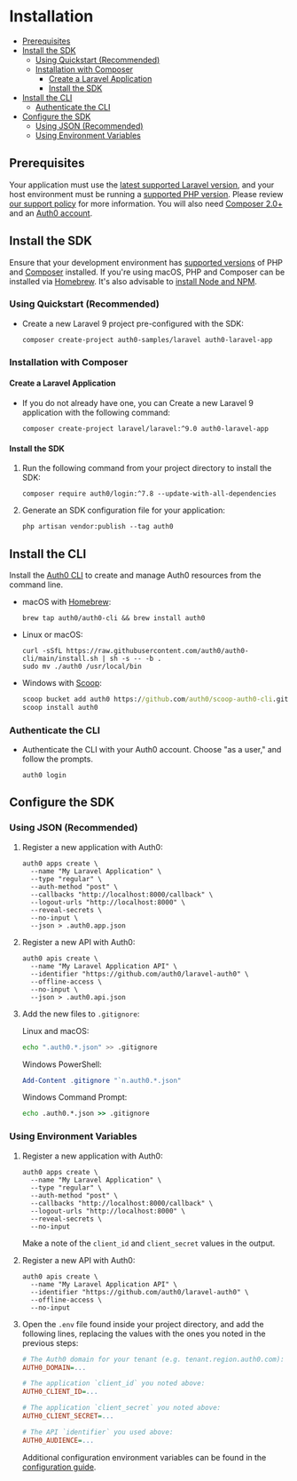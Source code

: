 # Installation

-   [Prerequisites](#prerequisites)
-   [Install the SDK](#install-the-sdk)
    -   [Using Quickstart (Recommended)](#using-quickstart-recommended)
    -   [Installation with Composer](#installation-with-composer)
        -   [Create a Laravel Application](#create-a-laravel-application)
        -   [Install the SDK](#install-the-sdk-1)
-   [Install the CLI](#install-the-cli)
    -   [Authenticate the CLI](#authenticate-the-cli)
-   [Configure the SDK](#configure-the-sdk)
    -   [Using JSON (Recommended)](#using-json-recommended)
    -   [Using Environment Variables](#using-environment-variables)

## Prerequisites

Your application must use the [latest supported Laravel version](https://endoflife.date/laravel), and your host environment must be running a [supported PHP version](https://www.php.net/supported-versions.php). Please review [our support policy](./docs/Support.md) for more information. You will also need [Composer 2.0+](https://getcomposer.org/) and an [Auth0 account](https://auth0.com/signup).

## Install the SDK

Ensure that your development environment has [supported versions](#prerequisites) of PHP and [Composer](https://getcomposer.org/) installed. If you're using macOS, PHP and Composer can be installed via [Homebrew](https://brew.sh/). It's also advisable to [install Node and NPM](https://nodejs.org/).

### Using Quickstart (Recommended)

-   Create a new Laravel 9 project pre-configured with the SDK:

    ```shell
    composer create-project auth0-samples/laravel auth0-laravel-app
    ```

### Installation with Composer

#### Create a Laravel Application

-   If you do not already have one, you can Create a new Laravel 9 application with the following command:

    ```shell
    composer create-project laravel/laravel:^9.0 auth0-laravel-app
    ```

#### Install the SDK

1. Run the following command from your project directory to install the SDK:

    ```shell
    composer require auth0/login:^7.8 --update-with-all-dependencies
    ```

2. Generate an SDK configuration file for your application:

    ```shell
    php artisan vendor:publish --tag auth0
    ```

## Install the CLI

Install the [Auth0 CLI](https://github.com/auth0/auth0-cli) to create and manage Auth0 resources from the command line.

-   macOS with [Homebrew](https://brew.sh/):

    ```shell
    brew tap auth0/auth0-cli && brew install auth0
    ```

-   Linux or macOS:

    ```shell
    curl -sSfL https://raw.githubusercontent.com/auth0/auth0-cli/main/install.sh | sh -s -- -b .
    sudo mv ./auth0 /usr/local/bin
    ```

-   Windows with [Scoop](https://scoop.sh/):

    ```cmd
    scoop bucket add auth0 https://github.com/auth0/scoop-auth0-cli.git
    scoop install auth0
    ```

### Authenticate the CLI

-   Authenticate the CLI with your Auth0 account. Choose "as a user," and follow the prompts.

    ```shell
    auth0 login
    ```

## Configure the SDK

### Using JSON (Recommended)

1. Register a new application with Auth0:

    ```shell
    auth0 apps create \
      --name "My Laravel Application" \
      --type "regular" \
      --auth-method "post" \
      --callbacks "http://localhost:8000/callback" \
      --logout-urls "http://localhost:8000" \
      --reveal-secrets \
      --no-input \
      --json > .auth0.app.json
    ```

2. Register a new API with Auth0:

    ```shell
    auth0 apis create \
      --name "My Laravel Application API" \
      --identifier "https://github.com/auth0/laravel-auth0" \
      --offline-access \
      --no-input \
      --json > .auth0.api.json
    ```

3. Add the new files to `.gitignore`:

    Linux and macOS:

    ```bash
    echo ".auth0.*.json" >> .gitignore
    ```

    Windows PowerShell:

    ```powershell
    Add-Content .gitignore "`n.auth0.*.json"
    ```

    Windows Command Prompt:

    ```cmd
    echo .auth0.*.json >> .gitignore
    ```

### Using Environment Variables

1. Register a new application with Auth0:

    ```shell
    auth0 apps create \
      --name "My Laravel Application" \
      --type "regular" \
      --auth-method "post" \
      --callbacks "http://localhost:8000/callback" \
      --logout-urls "http://localhost:8000" \
      --reveal-secrets \
      --no-input
    ```

    Make a note of the `client_id` and `client_secret` values in the output.

2. Register a new API with Auth0:

    ```shell
    auth0 apis create \
      --name "My Laravel Application API" \
      --identifier "https://github.com/auth0/laravel-auth0" \
      --offline-access \
      --no-input
    ```

3. Open the `.env` file found inside your project directory, and add the following lines, replacing the values with the ones you noted in the previous steps:

    ```ini
    # The Auth0 domain for your tenant (e.g. tenant.region.auth0.com):
    AUTH0_DOMAIN=...

    # The application `client_id` you noted above:
    AUTH0_CLIENT_ID=...

    # The application `client_secret` you noted above:
    AUTH0_CLIENT_SECRET=...

    # The API `identifier` you used above:
    AUTH0_AUDIENCE=...
    ```

    Additional configuration environment variables can be found in the [configuration guide](./Configuration.md#environment-variables).

